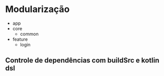 # Modularização

- app
- core
  - common
- feature
  - login
  
## Controle de dependências com buildSrc e kotlin dsl
